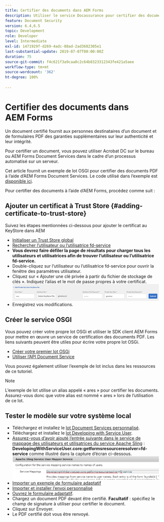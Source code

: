 ```yaml
---
title: Certifier des documents dans AEM Forms
description: Utiliser le service Docassurance pour certifier des documents PDF dans AEM Forms
feature: Document Security
version: 6.4,6.5
topic: Development
role: Developer
level: Intermediate
exl-id: 1471929f-d269-4adc-88ad-2ad3682305e1
last-substantial-update: 2019-07-07T00:00:00Z
duration: 75
source-git-commit: f4c621f3a9caa8c2c64b8323312343fe421a5aee
workflow-type: tm+mt
source-wordcount: '362'
ht-degree: 100%

---
```


# Certifier des documents dans AEM Forms

Un document certifié fournit aux personnes destinataires d’un document et de formulaires PDF des garanties supplémentaires sur leur authenticité et leur intégrité.

Pour certifier un document, vous pouvez utiliser Acrobat DC sur le bureau ou AEM Forms Document Services dans le cadre d’un processus automatisé sur un serveur.

Cet article fournit un exemple de lot OSGI pour certifier des documents PDF à l’aide d’AEM Forms Document Services. Le code utilisé dans l’exemple est [disponible ici](https://helpx.adobe.com/experience-manager/6-4/forms/using/aem-document-services-programmatically.html).

Pour certifier des documents à l’aide d’AEM Forms, procédez comme suit :

## Ajouter un certificat à Trust Store {#adding-certificate-to-trust-store}

Suivez les étapes mentionnées ci-dessous pour ajouter le certificat au KeyStore dans AEM

* [Initialiser un Trust Store global](http://localhost:4502/libs/granite/security/content/truststore.html)
* [Rechercher l’utilisateur ou l’utilisatrice fd-service](http://localhost:4502/security/users.html)
* **Vous devrez faire défiler la page de résultats pour charger tous les utilisateurs et utilisatrices afin de trouver l’utilisateur ou l’utilisatrice fd-service.**
* Double-cliquez sur l’utilisateur ou l’utilisatrice fd-service pour ouvrir la fenêtre des paramètres utilisateur.
* Cliquez sur « Ajouter une clé privée à partir du fichier de stockage de clés ». Indiquez l’alias et le mot de passe propres à votre certificat.
  ![add-certificate](assets/adding-certificate-keystore.PNG)
* Enregistrez vos modifications.

## Créer le service OSGI

Vous pouvez créer votre propre lot OSGi et utiliser le SDK client AEM Forms pour mettre en œuvre un service de certification des documents PDF. Les liens suivants peuvent être utiles pour écrire votre propre lot OSGi.

* [Créer votre premier lot OSGi](https://experienceleague.adobe.com/docs/experience-manager-learn/sites/developing/aem-project-archetype.html?lang=fr)
* [Utiliser l’API Document Service](https://helpx.adobe.com/experience-manager/6-4/forms/using/aem-document-services-programmatically.html)

Vous pouvez également utiliser l’exemple de lot inclus dans les ressources de ce tutoriel.

>[!NOTE]
>
>L’exemple de lot utilise un alias appelé « ares » pour certifier les documents. Assurez-vous donc que votre alias est nommé « ares » lors de l’utilisation de ce lot.

## Tester le modèle sur votre système local

* Téléchargez et installez le [lot Document Services personnalisé](/help/forms/assets/common-osgi-bundles/AEMFormsDocumentServices.core-1.0-SNAPSHOT.jar).
* Téléchargez et installez le [lot Developing with Service User](/help/forms/assets/common-osgi-bundles/DevelopingWithServiceUser.jar).
* [Assurez-vous d’avoir ajouté l’entrée suivante dans le service de mappage des utilisateurs et utilisatrices du service Apache Sling](http://localhost:4502/system/console/configMgr) :
  **DevelopingWithServiceUser.core:getformsresourceresolver=fd-service** comme illustré dans la capture d’écran ci-dessous.
  ![User-Mapper](assets/user-mapper-service.PNG)
* [Importer un exemple de formulaire adaptatif](assets/certify-pdf-af.zip)
* [Importer et installer l’envoi personnalisé](assets/custom-submit-certify.zip)
* [Ouvrez le formulaire adaptatif](http://localhost:4502/content/dam/formsanddocuments/certifypdf/jcr:content?wcmmode=disabled).
* Chargez un document PDF devant être certifié.
  **Facultatif** : spécifiez le champ de signature à utiliser pour certifier le document.
* Cliquez sur Envoyer.
* Le PDF certifié doit vous être renvoyé.
